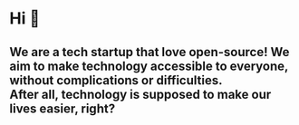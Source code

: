 # Hi 👋

## We are a tech startup that love open-source! We aim to make technology accessible to everyone, without complications or difficulties. <br> After all, technology is supposed to make our lives easier, right?

